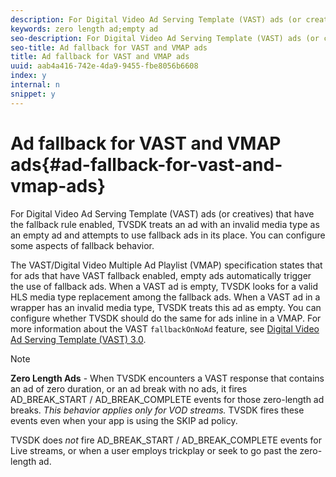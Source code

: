 ```yaml
---
description: For Digital Video Ad Serving Template (VAST) ads (or creatives) that have the fallback rule enabled, TVSDK treats an ad with an invalid media type as an empty ad and attempts to use fallback ads in its place. You can configure some aspects of fallback behavior.
keywords: zero length ad;empty ad
seo-description: For Digital Video Ad Serving Template (VAST) ads (or creatives) that have the fallback rule enabled, TVSDK treats an ad with an invalid media type as an empty ad and attempts to use fallback ads in its place. You can configure some aspects of fallback behavior.
seo-title: Ad fallback for VAST and VMAP ads
title: Ad fallback for VAST and VMAP ads
uuid: aab4a416-742e-4da9-9455-fbe8056b6608
index: y
internal: n
snippet: y
---
```


# Ad fallback for VAST and VMAP ads{#ad-fallback-for-vast-and-vmap-ads}

For Digital Video Ad Serving Template (VAST) ads (or creatives) that have the fallback rule enabled, TVSDK treats an ad with an invalid media type as an empty ad and attempts to use fallback ads in its place. You can configure some aspects of fallback behavior.

The VAST/Digital Video Multiple Ad Playlist (VMAP) specification states that for ads that have VAST fallback enabled, empty ads automatically trigger the use of fallback ads. When a VAST ad is empty, TVSDK looks for a valid HLS media type replacement among the fallback ads. When a VAST ad in a wrapper has an invalid media type, TVSDK treats this ad as empty. You can configure whether TVSDK should do the same for ads inline in a VMAP. For more information about the VAST `fallbackOnNoAd` feature, see [Digital Video Ad Serving Template (VAST) 3.0](http://www.iab.net/guidelines/508676/digitalvideo/vsuite/vast).

>[!NOTE]
>
>**Zero Length Ads** - When TVSDK encounters a VAST response that contains an ad of zero duration, or an ad break with no ads, it fires AD_BREAK_START / AD_BREAK_COMPLETE events for those zero-length ad breaks. *This behavior applies only for VOD streams.* TVSDK fires these events even when your app is using the SKIP ad policy. 
>
>TVSDK does *not* fire AD_BREAK_START / AD_BREAK_COMPLETE events for Live streams, or when a user employs trickplay or seek to go past the zero-length ad.

